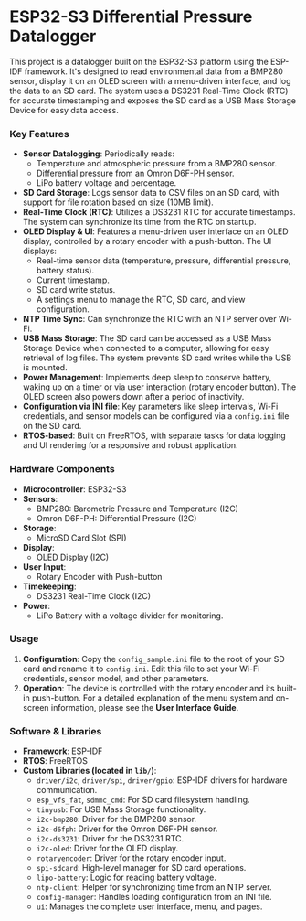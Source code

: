 # ESP32-S3 Differential Pressure Datalogger

This project is a datalogger built on the ESP32-S3 platform using the ESP-IDF framework. It's designed to read environmental data from a BMP280 sensor, display it on an OLED screen with a menu-driven interface, and log the data to an SD card. The system uses a DS3231 Real-Time Clock (RTC) for accurate timestamping and exposes the SD card as a USB Mass Storage Device for easy data access.

### Key Features

*   **Sensor Datalogging**: Periodically reads:
    *   Temperature and atmospheric pressure from a BMP280 sensor.
    *   Differential pressure from an Omron D6F-PH sensor.
    *   LiPo battery voltage and percentage.
*   **SD Card Storage**: Logs sensor data to CSV files on an SD card, with support for file rotation based on size (10MB limit).
*   **Real-Time Clock (RTC)**: Utilizes a DS3231 RTC for accurate timestamps. The system can synchronize its time from the RTC on startup.
*   **OLED Display & UI**: Features a menu-driven user interface on an OLED display, controlled by a rotary encoder with a push-button. The UI displays:
    *   Real-time sensor data (temperature, pressure, differential pressure, battery status).
    *   Current timestamp.
    *   SD card write status.
    *   A settings menu to manage the RTC, SD card, and view configuration.
*   **NTP Time Sync**: Can synchronize the RTC with an NTP server over Wi-Fi.
*   **USB Mass Storage**: The SD card can be accessed as a USB Mass Storage Device when connected to a computer, allowing for easy retrieval of log files. The system  prevents SD card writes while the USB is mounted.
*   **Power Management**: Implements deep sleep to conserve battery, waking up on a timer or via user interaction (rotary encoder button). The OLED screen also powers down after a period of inactivity.
*   **Configuration via INI file**: Key parameters like sleep intervals, Wi-Fi credentials, and sensor models can be configured via a `config.ini` file on the SD card.
*   **RTOS-based**: Built on FreeRTOS, with separate tasks for data logging and UI rendering for a responsive and robust application.

### Hardware Components

*   **Microcontroller**: ESP32-S3
*   **Sensors**:
    *   BMP280: Barometric Pressure and Temperature (I2C)
    *   Omron D6F-PH: Differential Pressure (I2C)
*   **Storage**:
    *   MicroSD Card Slot (SPI)
*   **Display**:
    *   OLED Display (I2C)
*   **User Input**:
    *   Rotary Encoder with Push-button
*   **Timekeeping**:
    *   DS3231 Real-Time Clock (I2C)
*   **Power**:
    *   LiPo Battery with a voltage divider for monitoring.

### Usage

1.  **Configuration**: Copy the `config_sample.ini` file to the root of your SD card and rename it to `config.ini`. Edit this file to set your Wi-Fi credentials, sensor model, and other parameters.
2.  **Operation**: The device is controlled with the rotary encoder and its built-in push-button. For a detailed explanation of the menu system and on-screen information, please see the **User Interface Guide**.

### Software & Libraries

*   **Framework**: ESP-IDF
*   **RTOS**: FreeRTOS
*   **Custom Libraries (located in `lib/`)**:
    *   `driver/i2c`, `driver/spi`, `driver/gpio`: ESP-IDF drivers for hardware communication.
    *   `esp_vfs_fat`, `sdmmc_cmd`: For SD card filesystem handling.
    *   `tinyusb`: For USB Mass Storage functionality.
    *   `i2c-bmp280`: Driver for the BMP280 sensor.
    *   `i2c-d6fph`: Driver for the Omron D6F-PH sensor.
    *   `i2c-ds3231`: Driver for the DS3231 RTC.
    *   `i2c-oled`: Driver for the OLED display.
    *   `rotaryencoder`: Driver for the rotary encoder input.
    *   `spi-sdcard`: High-level manager for SD card operations.
    *   `lipo-battery`: Logic for reading battery voltage.
    *   `ntp-client`: Helper for synchronizing time from an NTP server.
    *   `config-manager`: Handles loading configuration from an INI file.
    *   `ui`: Manages the complete user interface, menu, and pages.
